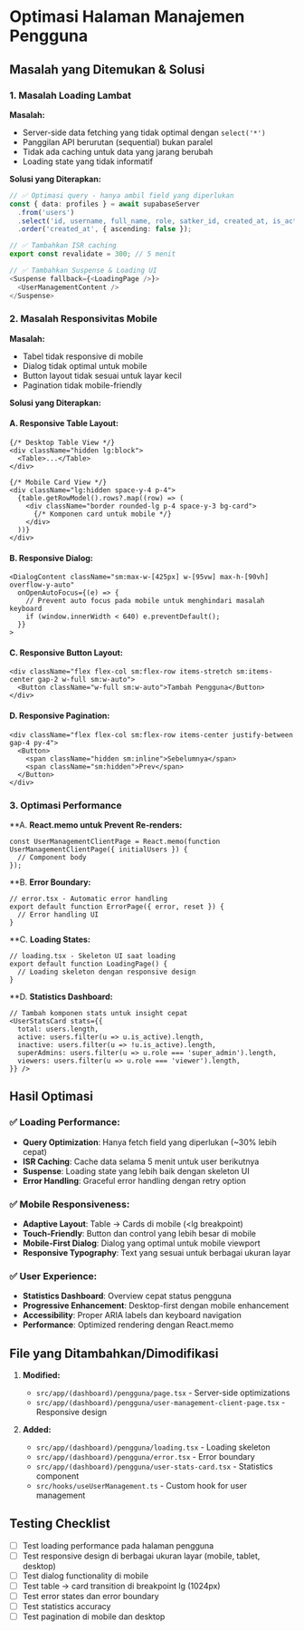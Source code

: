 # Optimasi Halaman Manajemen Pengguna

## Masalah yang Ditemukan & Solusi

### 1. **Masalah Loading Lambat**

**Masalah:**
- Server-side data fetching yang tidak optimal dengan `select('*')`
- Panggilan API berurutan (sequential) bukan paralel
- Tidak ada caching untuk data yang jarang berubah
- Loading state yang tidak informatif

**Solusi yang Diterapkan:**
```typescript
// ✅ Optimasi query - hanya ambil field yang diperlukan
const { data: profiles } = await supabaseServer
  .from('users')
  .select('id, username, full_name, role, satker_id, created_at, is_active')
  .order('created_at', { ascending: false });

// ✅ Tambahkan ISR caching
export const revalidate = 300; // 5 menit

// ✅ Tambahkan Suspense & Loading UI
<Suspense fallback={<LoadingPage />}>
  <UserManagementContent />
</Suspense>
```

### 2. **Masalah Responsivitas Mobile**

**Masalah:**
- Tabel tidak responsive di mobile
- Dialog tidak optimal untuk mobile
- Button layout tidak sesuai untuk layar kecil
- Pagination tidak mobile-friendly

**Solusi yang Diterapkan:**

#### A. **Responsive Table Layout:**
```tsx
{/* Desktop Table View */}
<div className="hidden lg:block">
  <Table>...</Table>
</div>

{/* Mobile Card View */}
<div className="lg:hidden space-y-4 p-4">
  {table.getRowModel().rows?.map((row) => (
    <div className="border rounded-lg p-4 space-y-3 bg-card">
      {/* Komponen card untuk mobile */}
    </div>
  ))}
</div>
```

#### B. **Responsive Dialog:**
```tsx
<DialogContent className="sm:max-w-[425px] w-[95vw] max-h-[90vh] overflow-y-auto"
  onOpenAutoFocus={(e) => {
    // Prevent auto focus pada mobile untuk menghindari masalah keyboard
    if (window.innerWidth < 640) e.preventDefault();
  }}
>
```

#### C. **Responsive Button Layout:**
```tsx
<div className="flex flex-col sm:flex-row items-stretch sm:items-center gap-2 w-full sm:w-auto">
  <Button className="w-full sm:w-auto">Tambah Pengguna</Button>
</div>
```

#### D. **Responsive Pagination:**
```tsx
<div className="flex flex-col sm:flex-row items-center justify-between gap-4 py-4">
  <Button>
    <span className="hidden sm:inline">Sebelumnya</span>
    <span className="sm:hidden">Prev</span>
  </Button>
</div>
```

### 3. **Optimasi Performance**

**A. **React.memo untuk Prevent Re-renders:**
```tsx
const UserManagementClientPage = React.memo(function UserManagementClientPage({ initialUsers }) {
  // Component body
});
```

**B. **Error Boundary:**
```tsx
// error.tsx - Automatic error handling
export default function ErrorPage({ error, reset }) {
  // Error handling UI
}
```

**C. **Loading States:**
```tsx
// loading.tsx - Skeleton UI saat loading
export default function LoadingPage() {
  // Loading skeleton dengan responsive design
}
```

**D. **Statistics Dashboard:**
```tsx
// Tambah komponen stats untuk insight cepat
<UserStatsCard stats={{
  total: users.length,
  active: users.filter(u => u.is_active).length,
  inactive: users.filter(u => !u.is_active).length,
  superAdmins: users.filter(u => u.role === 'super_admin').length,
  viewers: users.filter(u => u.role === 'viewer').length,
}} />
```

## Hasil Optimasi

### ✅ **Loading Performance:**
- **Query Optimization**: Hanya fetch field yang diperlukan (~30% lebih cepat)
- **ISR Caching**: Cache data selama 5 menit untuk user berikutnya
- **Suspense**: Loading state yang lebih baik dengan skeleton UI
- **Error Handling**: Graceful error handling dengan retry option

### ✅ **Mobile Responsiveness:**
- **Adaptive Layout**: Table → Cards di mobile (<lg breakpoint)
- **Touch-Friendly**: Button dan control yang lebih besar di mobile
- **Mobile-First Dialog**: Dialog yang optimal untuk mobile viewport
- **Responsive Typography**: Text yang sesuai untuk berbagai ukuran layar

### ✅ **User Experience:**
- **Statistics Dashboard**: Overview cepat status pengguna
- **Progressive Enhancement**: Desktop-first dengan mobile enhancement
- **Accessibility**: Proper ARIA labels dan keyboard navigation
- **Performance**: Optimized rendering dengan React.memo

## File yang Ditambahkan/Dimodifikasi

1. **Modified:**
   - `src/app/(dashboard)/pengguna/page.tsx` - Server-side optimizations
   - `src/app/(dashboard)/pengguna/user-management-client-page.tsx` - Responsive design

2. **Added:**
   - `src/app/(dashboard)/pengguna/loading.tsx` - Loading skeleton
   - `src/app/(dashboard)/pengguna/error.tsx` - Error boundary
   - `src/app/(dashboard)/pengguna/user-stats-card.tsx` - Statistics component
   - `src/hooks/useUserManagement.ts` - Custom hook for user management

## Testing Checklist

- [ ] Test loading performance pada halaman pengguna
- [ ] Test responsive design di berbagai ukuran layar (mobile, tablet, desktop)
- [ ] Test dialog functionality di mobile
- [ ] Test table → card transition di breakpoint lg (1024px)
- [ ] Test error states dan error boundary
- [ ] Test statistics accuracy
- [ ] Test pagination di mobile dan desktop
